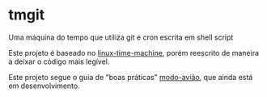# tmgit
Uma máquina do tempo que utiliza git e cron escrita em shell script

Este projeto é baseado no [linux-time-machine](https://github.com/elisboa/linux-time-machine.sh), porém reescrito de maneira a deixar o código mais legível.

Este projeto segue o guia de "boas práticas" [modo-avião](https://github.com/elisboa/modo-aviao), que ainda está em desenvolvimento.

